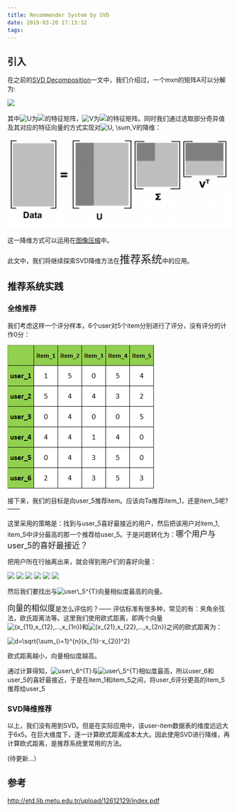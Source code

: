 ```yaml
---
title: Recommender System by SVD
date: 2019-03-20 17:13:32
tags:
---
```


## 引入

在之前的[SVD Decomposition](https://dorianzi.github.io/2019/03/09/matrix_SVD_decomposition/)一文中，我们介绍过，一个mxn的矩阵A可以分解为:

<img src="https://latex.codecogs.com/gif.latex?\underset{m\times&space;n}{A}=\underset{m\times&space;m}{U}\underset{m\times&space;n}{\sum}\underset{n\times&space;n}{V^{T}}">

其中<img src="https://latex.codecogs.com/gif.latex?U" title="U" />为<img src="https://latex.codecogs.com/gif.latex?AA^{T}">的特征矩阵，<img src="https://latex.codecogs.com/gif.latex?V" title="V" />为<img src="https://latex.codecogs.com/gif.latex?A^{T}A">的特征矩阵。同时我们通过选取部分奇异值及其对应的特征向量的方式实现对<img src="https://latex.codecogs.com/gif.latex?U,&space;\sum,V" title="U, \sum,V" />的降维：

<img src="https://github.com/DorianZi/algorithm_explained/blob/master/res/svd_cut_2.png?raw=true">

这一降维方式可以运用在[图像压缩](https://dorianzi.github.io/2019/03/10/image_compression_with_SVD/)中。

此文中，我们将继续探索SVD降维方法在<font size="5">推荐系统</font>中的应用。

## 推荐系统实践

### 全维推荐
我们考虑这样一个评分样本，6个user对5个item分别进行了评分，没有评分的计作0分：

<img src="https://github.com/DorianZi/algorithm_explained/raw/master/res/svd_recommender_data_2.png">

接下来，我们的目标是向user_5推荐item。应该向Ta推荐item_1，还是item_5呢? ——

这里采用的策略是：找到与user_5喜好最接近的用户，然后把该用户对item_1, item_5中评分最高的那一个推荐给user_5。于是问题转化为：<font size="4">哪个用户与user_5的喜好最接近？</font>

把用户所在行抽离出来，就会得到用户们的喜好向量：

<img src="https://latex.codecogs.com/gif.latex?user\_1^{T}&space;=&space;(1,5,0,5,4)"/>

<img src="https://latex.codecogs.com/gif.latex?user\_2^{T}&space;=&space;(5,4,4,3,2)"/>

<img src="https://latex.codecogs.com/gif.latex?user\_3^{T}&space;=&space;(0,4,0,0,5)"/>

<img src="https://latex.codecogs.com/gif.latex?user\_4^{T}&space;=&space;(4,4,1,4,0)"/>

<img src="https://latex.codecogs.com/gif.latex?user\_5^{T}&space;=&space;(0,4,3,5,0)"/>

<img src="https://latex.codecogs.com/gif.latex?user\_6^{T}&space;=&space;(2,4,3,5,3)"/>

然后我们要找出与<img src="https://latex.codecogs.com/gif.latex?user\_5^{T}" title="user\_5^{T}" />向量相似度最高的向量。

<font size="4">向量的相似度</font>是怎么评估的？—— 评估标准有很多种，常见的有：夹角余弦法，欧氏距离法等。这里我们使用欧式距离，即两个向量<img src="https://latex.codecogs.com/gif.latex?(x_{11},x_{12},...,x_{1n})" title="(x_{11},x_{12},...,x_{1n})" />和<img src="https://latex.codecogs.com/gif.latex?(x_{21},x_{22},...,x_{2n})" title="(x_{21},x_{22},...,x_{2n})" />之间的欧式距离为：

<img src="https://latex.codecogs.com/gif.latex?d=\sqrt{\sum_{i=1}^{n}(x_{1i}-x_{2i})^2}" title="d=\sqrt{\sum_{i=1}^{n}(x_{1i}-x_{2i})^2}" />

欧式距离越小，向量相似度越高。

通过计算得知，<img src="https://latex.codecogs.com/gif.latex?user\_6^{T}" title="user\_6^{T}" />与<img src="https://latex.codecogs.com/gif.latex?user\_5^{T}" title="user\_5^{T}" />相似度最高，所以user_6和user_5的喜好最接近，于是在item_1和item_5之间，将user_6评分更高的item_5推荐给user_5


### SVD降维推荐
以上，我们没有用到SVD。但是在实际应用中，该user-item数据表的维度远远大于6x5。在巨大维度下，逐一计算欧式距离成本太大。因此使用SVD进行降维，再计算欧式距离，是推荐系统里常用的方法。

(待更新...）




## 参考
http://etd.lib.metu.edu.tr/upload/12612129/index.pdf


